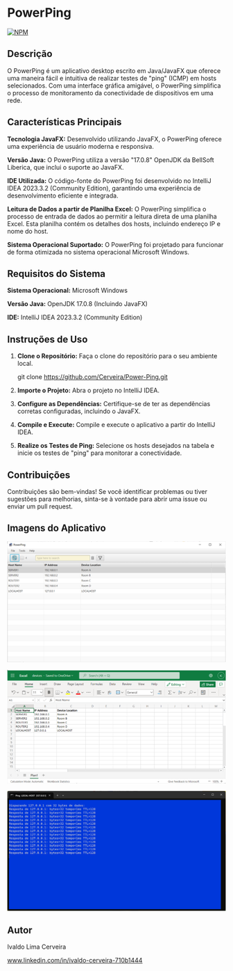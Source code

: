 # PowerPing 
[![NPM](https://img.shields.io/npm/l/react)](https://github.com/Cerveira/Power-Ping/blob/master/LICENSE) 

## Descrição
O PowerPing é um aplicativo desktop escrito em Java/JavaFX que oferece uma maneira fácil e intuitiva de realizar testes de "ping" (ICMP) em hosts selecionados. Com uma interface gráfica amigável, o PowerPing simplifica o processo de monitoramento da conectividade de dispositivos em uma rede.

## Características Principais
**Tecnologia JavaFX:** Desenvolvido utilizando JavaFX, o PowerPing oferece uma experiência de usuário moderna e responsiva.

**Versão Java:** O PowerPing utiliza a versão "17.0.8" OpenJDK da BellSoft Liberica, que inclui o suporte ao JavaFX.

**IDE Utilizada:** O código-fonte do PowerPing foi desenvolvido no IntelliJ IDEA 2023.3.2 (Community Edition), garantindo uma experiência de desenvolvimento eficiente e integrada.

**Leitura de Dados a partir de Planilha Excel:** O PowerPing simplifica o processo de entrada de dados ao permitir a leitura direta de uma planilha Excel. Esta planilha contém os detalhes dos hosts, incluindo endereço IP e nome do host.

**Sistema Operacional Suportado:** O PowerPing foi projetado para funcionar de forma otimizada no sistema operacional Microsoft Windows.

## Requisitos do Sistema
**Sistema Operacional:** Microsoft Windows

**Versão Java:** OpenJDK 17.0.8 (Incluindo JavaFX)

**IDE:** IntelliJ IDEA 2023.3.2 (Community Edition)


## Instruções de Uso
1. **Clone o Repositório:** Faça o clone do repositório para o seu ambiente local.

   git clone https://github.com/Cerveira/Power-Ping.git
2. **Importe o Projeto:** Abra o projeto no IntelliJ IDEA.
3. **Configure as Dependências:** Certifique-se de ter as dependências corretas configuradas, incluindo o JavaFX.
4. **Compile e Execute:** Compile e execute o aplicativo a partir do IntelliJ IDEA.
5. **Realize os Testes de Ping:** Selecione os hosts desejados na tabela e inicie os testes de "ping" para monitorar a conectividade.

## Contribuições
Contribuições são bem-vindas! Se você identificar problemas ou tiver sugestões para melhorias, sinta-se à vontade para abrir uma issue ou enviar um pull request.

## Imagens do Aplicativo
![Imagem_aplicativo](https://github.com/Cerveira/assets/blob/main/Imagem_aplicativo.png)

![Imagem_planilha](https://github.com/Cerveira/assets/blob/main/Imagem_planilha.png)

![Imagem_tela_ping](https://github.com/Cerveira/assets/blob/main/Imagem_tela_ping.png)

## Autor

Ivaldo Lima Cerveira

www.linkedin.com/in/ivaldo-cerveira-710b1444
